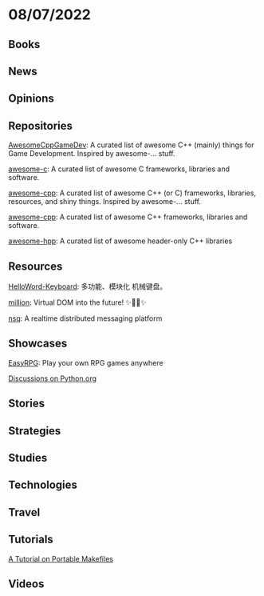 # 08/07/2022

## Books

## News

## Opinions

## Repositories
[AwesomeCppGameDev](https://github.com/Caerind/AwesomeCppGameDev): A curated list of awesome C++ (mainly) things for Game Development. Inspired by awesome-... stuff.

[awesome-c](https://github.com/uhub/awesome-c): A curated list of awesome C frameworks, libraries and software.

[awesome-cpp](https://github.com/fffaraz/awesome-cpp): A curated list of awesome C++ (or C) frameworks, libraries, resources, and shiny things. Inspired by awesome-... stuff.

[awesome-cpp](https://github.com/uhub/awesome-cpp): A curated list of awesome C++ frameworks, libraries and software.

[awesome-hpp](https://github.com/p-ranav/awesome-hpp): A curated list of awesome header-only C++ libraries

## Resources
[HelloWord-Keyboard](https://github.com/peng-zhihui/HelloWord-Keyboard): 多功能、模块化 机械键盘。

[million](https://github.com/aidenybai/million): Virtual DOM into the future! ✨🦁🚀✨

[nsq](https://github.com/nsqio/nsq): A realtime distributed messaging platform

## Showcases
[EasyRPG](https://easyrpg.org/): Play your own RPG games anywhere

[Discussions on Python.org](https://discuss.python.org/)

## Stories

## Strategies

## Studies

## Technologies

## Travel

## Tutorials
[A Tutorial on Portable Makefiles](https://nullprogram.com/blog/2017/08/20/)

## Videos
